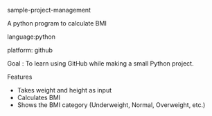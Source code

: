 sample-project-management


A python program to calculate BMI

language:python

platform: github

Goal :
To learn using GitHub while making a small Python project.

Features
- Takes weight and height as input  
- Calculates BMI  
- Shows the BMI category (Underweight, Normal, Overweight, etc.)
